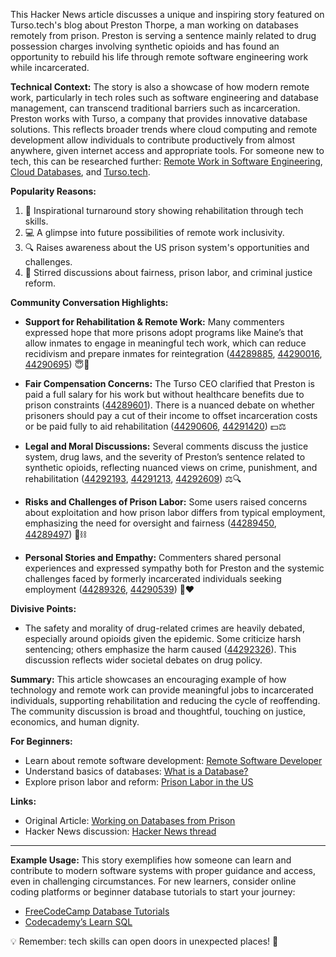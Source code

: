 This Hacker News article discusses a unique and inspiring story featured on Turso.tech's blog about Preston Thorpe, a man working on databases remotely from prison. Preston is serving a sentence mainly related to drug possession charges involving synthetic opioids and has found an opportunity to rebuild his life through remote software engineering work while incarcerated. 

**Technical Context:**
The story is also a showcase of how modern remote work, particularly in tech roles such as software engineering and database management, can transcend traditional barriers such as incarceration. Preston works with Turso, a company that provides innovative database solutions. This reflects broader trends where cloud computing and remote development allow individuals to contribute productively from almost anywhere, given internet access and appropriate tools. For someone new to tech, this can be researched further: [Remote Work in Software Engineering](https://www.google.com/search?q=remote+work+software+engineering), [Cloud Databases](https://www.google.com/search?q=cloud+databases), and [Turso.tech](https://turso.tech).

**Popularity Reasons:**
1. 🌟 Inspirational turnaround story showing rehabilitation through tech skills.
2. 💻 A glimpse into future possibilities of remote work inclusivity.
3. 🔍 Raises awareness about the US prison system's opportunities and challenges.
4. 🤔 Stirred discussions about fairness, prison labor, and criminal justice reform.

**Community Conversation Highlights:**

- **Support for Rehabilitation & Remote Work:** Many commenters expressed hope that more prisons adopt programs like Maine’s that allow inmates to engage in meaningful tech work, which can reduce recidivism and prepare inmates for reintegration ([44289885](https://news.ycombinator.com/item?id=44289885), [44290016](https://news.ycombinator.com/item?id=44290016), [44290695](https://news.ycombinator.com/item?id=44290695)) 😇💼

- **Fair Compensation Concerns:** The Turso CEO clarified that Preston is paid a full salary for his work but without healthcare benefits due to prison constraints ([44289601](https://news.ycombinator.com/item?id=44289601)). There is a nuanced debate on whether prisoners should pay a cut of their income to offset incarceration costs or be paid fully to aid rehabilitation ([44290606](https://news.ycombinator.com/item?id=44290606), [44291420](https://news.ycombinator.com/item?id=44291420)) 💵⚖️

- **Legal and Moral Discussions:** Several comments discuss the justice system, drug laws, and the severity of Preston’s sentence related to synthetic opioids, reflecting nuanced views on crime, punishment, and rehabilitation ([44292193](https://news.ycombinator.com/item?id=44292193), [44291213](https://news.ycombinator.com/item?id=44291213), [44292609](https://news.ycombinator.com/item?id=44292609)) ⚖️🔍

- **Risks and Challenges of Prison Labor:** Some users raised concerns about exploitation and how prison labor differs from typical employment, emphasizing the need for oversight and fairness ([44289450](https://news.ycombinator.com/item?id=44289450), [44289497](https://news.ycombinator.com/item?id=44289497)) 🏢⛓️

- **Personal Stories and Empathy:** Commenters shared personal experiences and expressed sympathy both for Preston and the systemic challenges faced by formerly incarcerated individuals seeking employment ([44289326](https://news.ycombinator.com/item?id=44289326), [44290539](https://news.ycombinator.com/item?id=44290539)) 🤝❤️

**Divisive Points:**
- The safety and morality of drug-related crimes are heavily debated, especially around opioids given the epidemic. Some criticize harsh sentencing; others emphasize the harm caused ([44292326](https://news.ycombinator.com/item?id=44292326)). This discussion reflects wider societal debates on drug policy.

**Summary:**
This article showcases an encouraging example of how technology and remote work can provide meaningful jobs to incarcerated individuals, supporting rehabilitation and reducing the cycle of reoffending. The community discussion is broad and thoughtful, touching on justice, economics, and human dignity.

**For Beginners:**
- Learn about remote software development: [Remote Software Developer](https://www.google.com/search?q=remote+software+developer)
- Understand basics of databases: [What is a Database?](https://www.google.com/search?q=what+is+a+database)
- Explore prison labor and reform: [Prison Labor in the US](https://www.google.com/search?q=prison+labor+in+the+US)

**Links:**
- Original Article: [Working on Databases from Prison](https://turso.tech/blog/working-on-databases-from-prison)
- Hacker News discussion: [Hacker News thread](https://news.ycombinator.com/item?id=44288937)

---

**Example Usage:**
This story exemplifies how someone can learn and contribute to modern software systems with proper guidance and access, even in challenging circumstances. For new learners, consider online coding platforms or beginner database tutorials to start your journey:
- [FreeCodeCamp Database Tutorials](https://www.freecodecamp.org/news/learn-databases-for-free/)
- [Codecademy’s Learn SQL](https://www.codecademy.com/learn/learn-sql)

💡 Remember: tech skills can open doors in unexpected places! 🚀